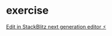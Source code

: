 # exercise

[Edit in StackBlitz next generation editor ⚡️](https://stackblitz.com/~/github.com/Namrata-1487/exercise)